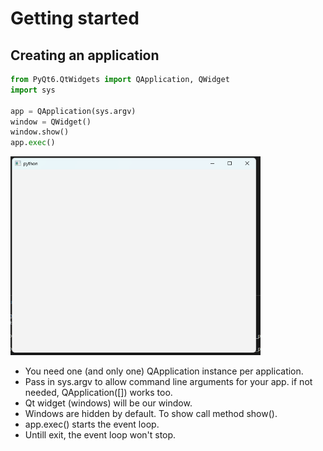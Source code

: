 # Getting started

## Creating an application

```python
from PyQt6.QtWidgets import QApplication, QWidget
import sys

app = QApplication(sys.argv)
window = QWidget()
window.show()
app.exec()
```

<img src="img/image.png" alt="screenshot" width="400"/>

- You need one (and only one) QApplication instance per application.
- Pass in sys.argv to allow command line arguments for your app. if not needed, QApplication([]) works too.
- Qt widget (windows) will be our window.
- Windows are hidden by default. To show call method show().
- app.exec() starts the event loop.
- Untill exit, the event loop won't stop.
